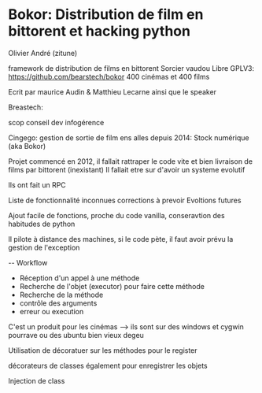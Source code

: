 Bokor: Distribution de film en bittorent et hacking python
==========================================================

Olivier André (zitune)

framework de distribution de films en bittorent
Sorcier vaudou
Libre GPLV3: https://github.com/bearstech/bokor
400 cinémas et 400 films

Ecrit par maurice Audin & Matthieu Lecarne ainsi que le speaker


Breastech:

scop
conseil
dev
infogérence

Cingego:
gestion de sortie de film ens alles
depuis 2014: Stock numérique (aka Bokor)


Projet commencé en 2012,
il fallait rattraper le code vite et bien
livraison de films par bittorent (inexistant)
Il fallait etre sur d'avoir un systeme evolutif

Ils ont fait un RPC

Liste de fonctionnalité inconnues
corrections à prevoir
Evoltions futures

Ajout facile de fonctions, proche du code vanilla, conseravtion des habitudes de python

Il pilote à distance des machines, si le code pète, il faut avoir prévu la gestion de l'exception



--
Workflow

- Réception d'un appel à une méthode
- Recherche de l'objet (executor) pour faire cette méthode
- Recherche de la méthode
- contrôle des arguments
- erreur ou execution

C'est un produit pour les cinémas --> ils sont sur des windows et cygwin pourrave ou des ubuntu bien vieux degeu

Utilisation de décoratuer sur les méthodes pour le register

décorateurs de classes également pour enregistrer les objets

Injection de class

